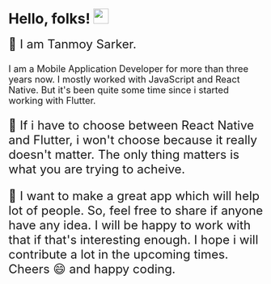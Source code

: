 # Hello, folks! <img src="https://raw.githubusercontent.com/MartinHeinz/MartinHeinz/master/wave.gif" width="30px">




<font size="5"> 🌱  I am Tanmoy Sarker.

<font size="4"> I am a Mobile Application Developer for more than three years now. I mostly worked with JavaScript and React Native. But it's been quite some time since i started working with Flutter.

<font size="5"> 🤔 If i have to choose between React Native and Flutter, i won't choose because it really doesn't matter. The only thing matters is what you are trying to acheive.

<font size="5"> 🔭 I want to make a great app which will help lot of people. So, feel free to share if anyone have any idea. I will be happy to work with that if that's interesting enough. I hope i will contribute a lot in the upcoming times. Cheers 😄  and happy coding.</font> 


<!--
**tanmoysarker/tanmoysarker** is a ✨ _special_ ✨ repository because its `README.md` (this file) appears on your GitHub profile.
